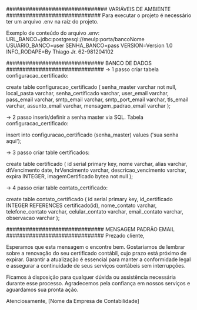 ############################### VARIÁVEIS DE AMBIENTE #############################
Para executar o projeto é necessário ter um arquivo .env na raiz
do projeto.

Exemplo de conteúdo do arquivo .env:
URL_BANCO=jdbc:postgresql://meuIp:porta/bancoNome
USUARIO_BANCO=user
SENHA_BANCO=pass
VERSION=Version 1.0
INFO_RODAPE=By Thiago Jr. 62-981204102


############################## BANCO DE DADOS ##############################
-> 1 passo criar tabela configuracao_certificado:

create table configuracao_certificado (
senha_master varchar not null,
local_pasta varchar,
senha_certificado varchar,
user_email varchar,
pass_email varchar,
smtp_email varchar,
smtp_port_email varchar,
tls_email varchar,
assunto_email varchar,
mensagem_padrao_email varchar
);

-> 2 passo inserir/definir a senha master via SQL. 
Tabela configuracao_certificado:

insert into configuracao_certificado 
(senha_master) values ('sua senha aqui');

-> 3 passo criar table certificados:

create table certificado (
id serial primary key,
nome varchar,
alias varchar,
dtVencimento date,
hrVencimento varchar,
descricao_vencimento varchar,
expira INTEGER,
imagemCertificado bytea not null 
);

-> 4 passo criar table contato_certificado:

create table contato_certificado (
id serial primary key,
id_certificado INTEGER REFERENCES certificado(id), 
nome_contato varchar,
telefone_contato varchar,
celular_contato varchar,
email_contato varchar,
observacao varchar
);


############################## MENSAGEM PADRÃO EMAIL ##############################
Prezado cliente,

Esperamos que esta mensagem o encontre bem. Gostaríamos de lembrar sobre a 
renovação do seu certificado contábil, cujo prazo está próximo de expirar.
Garantir a atualização é essencial para manter a conformidade legal e assegurar a 
continuidade de seus serviços contábeis sem interrupções.

Ficamos à disposição para qualquer dúvida ou assistência necessária durante esse processo. 
Agradecemos pela confiança em nossos serviços e aguardamos sua pronta ação.

Atenciosamente,
[Nome da Empresa de Contabilidade]
